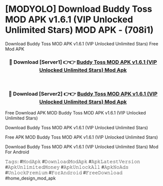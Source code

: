 # [MODYOLO] Download Buddy Toss MOD APK v1.6.1 (VIP Unlocked Unlimited Stars) MOD APK - (708i1)
Download Buddy Toss MOD APK v1.6.1 (VIP Unlocked Unlimited Stars) Free Mod APK

<div align="center">
<h3>🔴 Download [Server1] 👉👉 <a href="https://apk-comot.site?title=Buddy_Toss_MOD_APK_v1.6.1_(VIP_Unlocked_Unlimited_Stars)">Buddy Toss MOD APK v1.6.1 (VIP Unlocked Unlimited Stars) Mod Apk</a></h3><br>

<h3>🔴 Download [Server2] 👉👉 <a href="https://apk-comot.site?title=Buddy_Toss_MOD_APK_v1.6.1_(VIP_Unlocked_Unlimited_Stars)">Buddy Toss MOD APK v1.6.1 (VIP Unlocked Unlimited Stars) Mod Apk</a></h3>
</div>


Free Download APK MOD Buddy Toss MOD APK v1.6.1 (VIP Unlocked Unlimited Stars)

Download Buddy Toss MOD APK v1.6.1 (VIP Unlocked Unlimited Stars) 

Free APK MOD Buddy Toss MOD APK v1.6.1 (VIP Unlocked Unlimited Stars) 

Download Buddy Toss MOD APK v1.6.1 (VIP Unlocked Unlimited Stars) Mod For Android

𝚃𝚊𝚐𝚜: #𝙼𝚘𝚍𝙰𝚙𝚔 #𝙳𝚘𝚠𝚗𝚕𝚘𝚊𝚍𝙼𝚘𝚍𝙰𝚙𝚔 #𝙰𝚙𝚔𝙻𝚊𝚝𝚎𝚜𝚝𝚅𝚎𝚛𝚜𝚒𝚘𝚗 #𝙰𝚙𝚔𝚄𝚗𝚕𝚒𝚖𝚒𝚝𝚎𝚍𝙼𝚘𝚗𝚎𝚢 #𝙰𝚙𝚔𝚄𝚗𝚕𝚘𝚌𝚔𝙰𝚕𝚕 #𝙰𝚙𝚔𝙽𝚘𝙰𝚍𝚜 #𝚄𝚗𝚕𝚘𝚌𝚔𝙿𝚛𝚎𝚖𝚒𝚞𝚖 #𝙵𝚘𝚛𝙰𝚗𝚍𝚛𝚘𝚒𝚍 #𝙵𝚛𝚎𝚎𝙳𝚘𝚠𝚗𝚕𝚘𝚊𝚍 #home_design_mod_apk
